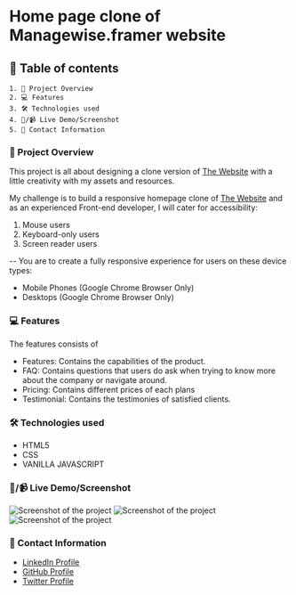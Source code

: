 # Home page clone of Managewise.framer website

## 📑 Table of contents

    1. 📖 Project Overview
    2. 💻 Features
    3. 🛠️ Technologies used
    4. 📸/📹 Live Demo/Screenshot
    5. 👤 Contact Information

### 📖 Project Overview

This project is all about designing a clone version of [ The Website](https://managewise.framer.website/) with a little creativity with my assets and resources.

My challenge is to build a responsive homepage clone of [ The Website](https://managewise.framer.website/) and as an experienced Front-end developer, I will cater for accessibility:

1. Mouse users
2. Keyboard-only users
3. Screen reader users

-- You are to create a fully responsive experience for users on these device types:

- Mobile Phones (Google Chrome Browser Only)
- Desktops (Google Chrome Browser Only)

### 💻 Features

The features consists of

- Features: Contains the capabilities of the product.
- FAQ: Contains questions that users do ask when trying to know more about the company or navigate around.
- Pricing: Contains different prices of each plans
- Testimonial: Contains the testimonies of satisfied clients.

### 🛠️ Technologies used

- HTML5
- CSS
- VANILLA JAVASCRIPT

### 📸/📹 Live Demo/Screenshot

![Screenshot of the project](./High%20fidelity%20design/Frame%201.png)
![Screenshot of the project](./High%20fidelity%20design/Frame%202.png)
![Screenshot of the project](./High%20fidelity%20design/Frame%203.png)

### 👤 Contact Information

- [LinkedIn Profile](https://www.linkedin.com/in/augustine-ugberaese-223692162/)
- [GitHub Profile](https://github.com/Ambitiousdude/)
- [Twitter Profile](https://twitter.com/AUgberaese/)
